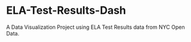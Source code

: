 # ELA-Test-Results-Dash
A Data Visualization Project using ELA Test Results data from NYC Open Data.
